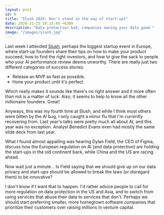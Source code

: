```yaml
---
layout: post
id: 6
title: "Slush 2024: Don't stand in the way of start-ups"
date: 2024-11-25 10:15:49 +0300
description: "Data protection bad, companies owning your data good."
image: "/images/slush.jpg"
---
```


Last week I attended [Slush](https://slush.org/), perhaps the biggest startup event in Europe, where start-up founders share their tips on how to make your product succeed, how to find the right investors, and how to give the sack to people who your AI performance review deems unworthy. There are really just two different categories of success stories:

- Release an MVP as fast as possible.
- Hone your product until it's perfect.

Which really makes it sounds like there's no right answer and it more often than not is a matter of luck. Also, it seems to help to know all the other millionaire founders. Great!

Anyways, this was my fourth time at Slush, and while I think most others were bitten by the AI bug, I only caught a minor flu that I'm currently recovering from. Last year's talks were pretty much all about AI, and this year was no exception. Analyst Benedict Evans even had mostly the same slide deck from last year.

What I found almost appalling was hearing Dylan Field, the CEO of Figma, discuss how the European regulation on AI (and data protection) are holding the start-ups in the old continent back, while China and the US are racing ahead.

Now wait just a minute... Is Field saying that we should give up on our data privacy and start-ups should be allowed to break the laws (or disregard them) to be innovative?

I don't know if I want that to happen. I'd rather advice people to call for more regulation on data protection in the US and Asia, and to switch from using services that abuse their data to services that don't. Perhaps we should start preferring smaller, more homegrown software companies that prioritize their customers over raising millions in venture capital.
